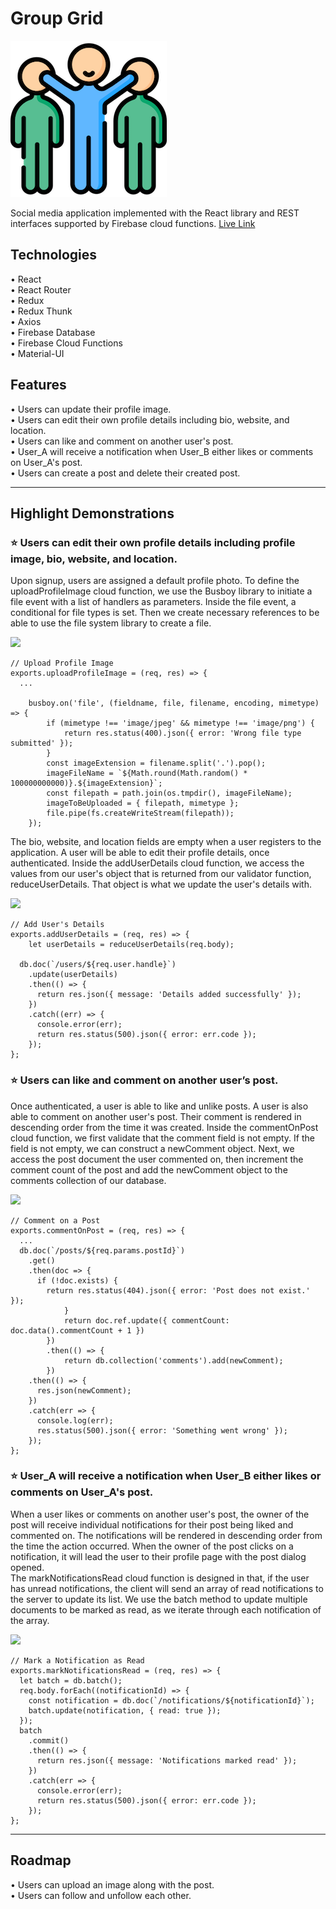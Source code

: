 # Group Grid
<img src="client/src/images/groupgridicon.png">
  
Social media application implemented with the React library and REST interfaces supported by Firebase cloud functions. [Live Link](https://groupgrid-1d191.firebaseapp.com/)

## Technologies

• React  
• React Router  
• Redux  
• Redux Thunk  
• Axios  
• Firebase Database  
• Firebase Cloud Functions  
• Material-UI  

## Features

• Users can update their profile image.  
• Users can edit their own profile details including bio, website, and location.  
• Users can like and comment on another user's post.  
• User_A will receive a notification when User_B either likes or comments on User_A's post.  
• Users can create a post and delete their created post.

---

## Highlight Demonstrations

### ⭐ Users can edit their own profile details including profile image, bio, website, and location.

Upon signup, users are assigned a default profile photo. To define the uploadProfileImage cloud function, we use the Busboy library to initiate a file event with a list of handlers as parameters. Inside the file event, a conditional for file types is set. Then we create necessary references to be able to use the file system library to create a file.
  
  ![](https://media.giphy.com/media/KDnNpMilvSE02QkHPr/giphy.gif)  
```
// Upload Profile Image
exports.uploadProfileImage = (req, res) => {
  ...

	busboy.on('file', (fieldname, file, filename, encoding, mimetype) => {
		if (mimetype !== 'image/jpeg' && mimetype !== 'image/png') {
			return res.status(400).json({ error: 'Wrong file type submitted' });
		}
		const imageExtension = filename.split('.').pop();
		imageFileName = `${Math.round(Math.random() * 100000000000)}.${imageExtension}`;
		const filepath = path.join(os.tmpdir(), imageFileName);
		imageToBeUploaded = { filepath, mimetype };
		file.pipe(fs.createWriteStream(filepath));
	});
```
  
The bio, website, and location fields are empty when a user registers to the application. A user will be able to edit their profile details, once authenticated. Inside the addUserDetails cloud function, we access the values from our user's object that is returned from our validator function, reduceUserDetails. That object is what we update the user's details with.  

![](https://media.giphy.com/media/L0BAzmHxvWUveIncm0/giphy.gif)  
```
// Add User's Details
exports.addUserDetails = (req, res) => {
	let userDetails = reduceUserDetails(req.body);

  db.doc(`/users/${req.user.handle}`)
    .update(userDetails)
    .then(() => {
      return res.json({ message: 'Details added successfully' });
    })
    .catch((err) => {
      console.error(err);
      return res.status(500).json({ error: err.code });
    });
};
```

### ⭐ Users can like and comment on another user’s post.

Once authenticated, a user is able to like and unlike posts. A user is also able to comment on another user's post. Their comment is rendered in descending order from the time it was created. Inside the commentOnPost cloud function, we first validate that the comment field is not empty. If the field is not empty, we can construct a newComment object. Next, we access the post document the user commented on, then increment the comment count of the post and add the newComment object to the comments collection of our database.

![](https://media.giphy.com/media/Qyo61X7Qj72YSvT6fT/giphy.gif)

```
// Comment on a Post
exports.commentOnPost = (req, res) => {
  ...
  db.doc(`/posts/${req.params.postId}`)
    .get()
    .then(doc => {
      if (!doc.exists) {
        return res.status(404).json({ error: 'Post does not exist.' });
			}
			return doc.ref.update({ commentCount: doc.data().commentCount + 1 })
		})
		.then(() => {
			return db.collection('comments').add(newComment);
		})
    .then(() => {
      res.json(newComment);
    })
    .catch(err => {
      console.log(err);
      res.status(500).json({ error: 'Something went wrong' });
    });
};
```

### ⭐ User_A will receive a notification when User_B either likes or comments on User_A's post.

When a user likes or comments on another user's post, the owner of the post will receive individual notifications for their post being liked and commented on. The notifications will be rendered in descending order from the time the action occurred. When the owner of the post clicks on a notification, it will lead the user to their profile page with the post dialog opened.  
The markNotificationsRead cloud function is designed in that, if the user has unread notifications, the client will send an array of read notifications to the server to update its list.  We use the batch method to update multiple documents to be marked as read, as we iterate through each notification of the array.  

![](https://media.giphy.com/media/iHyE0SnwgaGaWPg15J/giphy.gif)

```
// Mark a Notification as Read
exports.markNotificationsRead = (req, res) => {
  let batch = db.batch();
  req.body.forEach((notificationId) => {
    const notification = db.doc(`/notifications/${notificationId}`);
    batch.update(notification, { read: true });
  });
  batch
    .commit()
    .then(() => {
      return res.json({ message: 'Notifications marked read' });
    })
    .catch(err => {
      console.error(err);
      return res.status(500).json({ error: err.code });
    });
};
```
---
## Roadmap

• Users can upload an image along with the post.  
• Users can follow and unfollow each other.
